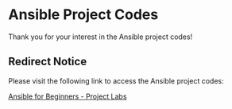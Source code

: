 # Ansible Project Codes

Thank you for your interest in the Ansible project codes! 

## Redirect Notice

Please visit the following link to access the Ansible project codes:

[Ansible for Beginners - Project Labs](https://github.com/linuxdirection/ansible-for-beginners/tree/main/labs/project)


